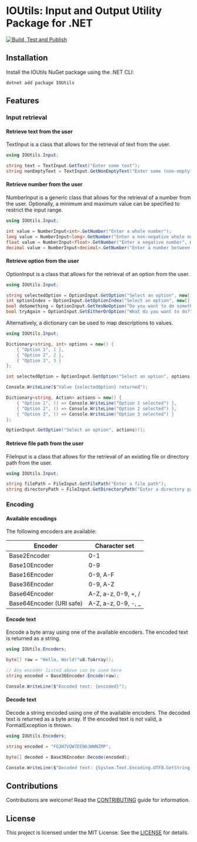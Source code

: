 # IOUtils: Input and Output Utility Package for .NET

[![Build, Test and Publish](https://github.com/Thomas-Shephard/io-utils/actions/workflows/build-test-and-publish.yml/badge.svg)](https://github.com/Thomas-Shephard/io-utils/actions/workflows/build-test-and-publish.yml)

## Installation

Install the IOUtils NuGet package using the .NET CLI:

```
dotnet add package IOUtils
```

## Features

### Input retrieval

#### Retrieve text from the user

TextInput is a class that allows for the retrieval of text from the user.

```csharp
using IOUtils.Input;

string text = TextInput.GetText("Enter some text");
string nonEmptyText = TextInput.GetNonEmptyText("Enter some (non-empty) text");
```

#### Retrieve number from the user

NumberInput is a generic class that allows for the retrieval of a number from the user. Optionally, a
minimum and maximum value can be specified to restrict the input range.

```csharp
using IOUtils.Input;

int value = NumberInput<int>.GetNumber("Enter a whole number");
long value = NumberInput<long>.GetNumber("Enter a non-negative whole number", min: 0);
float value = NumberInput<float>.GetNumber("Enter a negative number", max: 0);
decimal value = NumberInput<decimal>.GetNumber("Enter a number between 0 and 100", min: 0, max: 100);
```

#### Retrieve option from the user

OptionInput is a class that allows for the retrieval of an option from the user.

```csharp
using IOUtils.Input;

string selectedOption = OptionInput.GetOption("Select an option", new[] { "Option 1", "Option 2", "Option 3" });
int optionIndex = OptionInput.GetOptionIndex("Select an option", new[] { "Option 1", "Option 2", "Option 3" });
bool doSomething = OptionInput.GetYesNoOption("Do you want to do something?");
bool tryAgain = OptionInput.GetEitherOrOption("What do you want to do?", "Try again", "Exit");
```

Alternatively, a dictionary can be used to map descriptions to values.

```csharp
using IOUtils.Input;

Dictionary<string, int> options = new() {
    { "Option 1", 1 },
    { "Option 2", 2 },
    { "Option 3", 3 }
};

int selectedOption = OptionInput.GetOption("Select an option", options);

Console.WriteLine($"Value {selectedOption} returned");

Dictionary<string, Action> actions = new() {
    { "Option 1", () => Console.WriteLine("Option 1 selected") },
    { "Option 2", () => Console.WriteLine("Option 2 selected") },
    { "Option 3", () => Console.WriteLine("Option 3 selected") }
};

OptionInput.GetOption("Select an option", actions)();
```

#### Retrieve file path from the user

FileInput is a class that allows for the retrieval of an existing file or directory path from the user.

```csharp
using IOUtils.Input;

string filePath = FileInput.GetFilePath("Enter a file path");
string directoryPath = FileInput.GetDirectoryPath("Enter a directory path");
```

### Encoding

#### Available encodings

The following encoders are available:

| Encoder                  | Character set       |
|--------------------------|---------------------|
| Base2Encoder             | 0-1                 |
| Base10Encoder            | 0-9                 |
| Base16Encoder            | 0-9, A-F            |
| Base36Encoder            | 0-9, A-Z            |
| Base64Encoder            | A-Z, a-z, 0-9, +, / |
| Base64Encoder (URI safe) | A-Z, a-z, 0-9, -, _ |

#### Encode text

Encode a byte array using one of the available encoders. The encoded text is returned as a string. 

```csharp
using IOUtils.Encoders;

byte[] raw = "Hello, World!"u8.ToArray();

// Any encoder listed above can be used here
string encoded = Base36Encoder.Encode(raw);

Console.WriteLine($"Encoded text: {encoded}");
```

#### Decode text

Decode a string encoded using one of the available encoders. The decoded text is returned as a byte array. If the encoded text is not valid, a FormatException is thrown.

```csharp
using IOUtils.Encoders;

string encoded = "FG3H7VQW7EEN6JWWNZMP";

byte[] decoded = Base36Encoder.Decode(encoded);

Console.WriteLine($"Decoded text: {System.Text.Encoding.UTF8.GetString(decoded)}");
```

## Contributions

Contributions are welcome! Read
the [CONTRIBUTING](https://github.com/Thomas-Shephard/io-utils/blob/main/CONTRIBUTING.md) guide for information.

## License

This project is licensed under the MIT License. See
the [LICENSE](https://github.com/Thomas-Shephard/io-utils/blob/main/LICENSE) for details.
